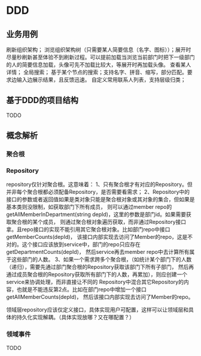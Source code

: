 # DDD

## 业务用例

刷新组织架构；
浏览组织架构树（只需要某人简要信息（名字、图标））；展开时尽量秒刷新甚至体验不到刷新过程。可以提前加载当浏览当前部门时把下一级部门的人的简要信息加载，头像可先不加载比较大，等展开时再加载头像。
查看某人详情；
全局搜索；
基于某个节点的搜索；支持名字、拼音、缩写，部分匹配。要求边输入边展示结果，且反馈迅速。
自定义常用联系人列表，支持层级归类；

## 基于DDD的项目结构

TODO

## 概念解析

### 聚合根

### Repository

repository仅针对聚合根。这意味着：
1、只有聚合根才有对应的Repository。但并非每个聚合根都必须配备Repository，是否需要看需求；
2、Repository中的接口的参数或者返回值如果是类对象只能是聚合根对象或其对象的集合，但如果是基本类则没限制，如获取部门下所有成员，
则可以通过member repo的getAllMemberInDepartment(string depId)，这里的参数是部门id。如果需要获取聚合根的某个成员，
则通过聚合根对象遍历获取，而非通过Repository接口拿。且repo接口的实现不能引用其它聚合根对象。比如部门repo中接口getMemberCounts(depId)，
该接口内部实现去访问了Member的repo，这是不对的。这个接口应该放到service中，部门的repo只应存在getDepartmentCounts(depId)，
然后service再去member repo中去计算所有属于这些部门的人数。
3、如果一个需求跨多个聚合根，（如统计某个部门下的人数（递归），需要先通过部门聚合根的Repository获取该部门下所有子部门，
然后再通过成员聚合根的Repository获取所有部门下的人数，再累加），则应创建一个service来协调处理，而非直接让不同的
Repository中混合其它Repository的内容，也就是不能违反第2点。比如在部门repo中增加一个接口getAllMemberCounts(depId)，
然后该接口内部实现去访问了Member的repo。

领域层repository应该仅定义接口，具体实现用户可配置，这样可以让领域层和具体的持久化实现解耦。（具体实现放哪？又在哪配置？）

### 领域事件

TODO
